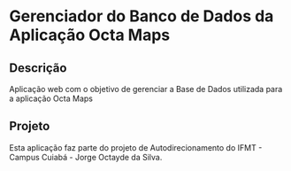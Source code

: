 # Gerenciador do Banco de Dados da Aplicação Octa Maps

## Descrição
Aplicação web com o objetivo de gerenciar a Base de Dados utilizada para a aplicação Octa Maps

## Projeto
Esta aplicação faz parte do projeto de Autodirecionamento do IFMT - Campus Cuiabá - Jorge Octayde da Silva. 
